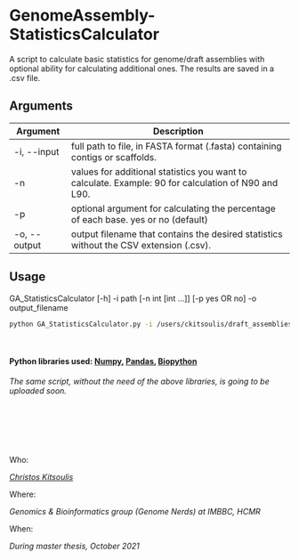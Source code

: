 # GenomeAssembly-StatisticsCalculator

A script to calculate basic statistics for genome/draft assemblies with optional ability for calculating additional ones. The results are saved in a .csv file.


## Arguments

| Argument | Description |
| --- | --- |
| -i, --input | full path to file, in FASTA format (.fasta) containing contigs or scaffolds. |
| -n | values for additional statistics you want to calculate. Example: 90 for calculation of N90 and L90. |
| -p | optional argument for calculating the percentage of each base. yes or no (default) |
| -o, --output | output filename that contains the desired statistics without the CSV extension (.csv). |


## Usage

GA_StatisticsCalculator [-h] -i path [-n int [int ...]] [-p yes OR no] -o output_filename

```bash
python GA_StatisticsCalculator.py -i /users/ckitsoulis/draft_assemblies/genome_assembly.fasta -n 50 85 90 85 [-p yes] -o results
```
&nbsp;

#### Python libraries used: [Numpy](https://numpy.org), [Pandas](https://pandas.pydata.org/), [Biopython](https://biopython.org/)

*The same script, without the need of the above libraries, is going to be uploaded soon.*

&nbsp;

&nbsp;

&nbsp;


Who:

*[Christos Kitsoulis](https://github.com/ckitsoulis)*

Where:

*Genomics & Bioinformatics group (Genome Nerds) at IMBBC, HCMR*

When:

*During master thesis, October 2021*
